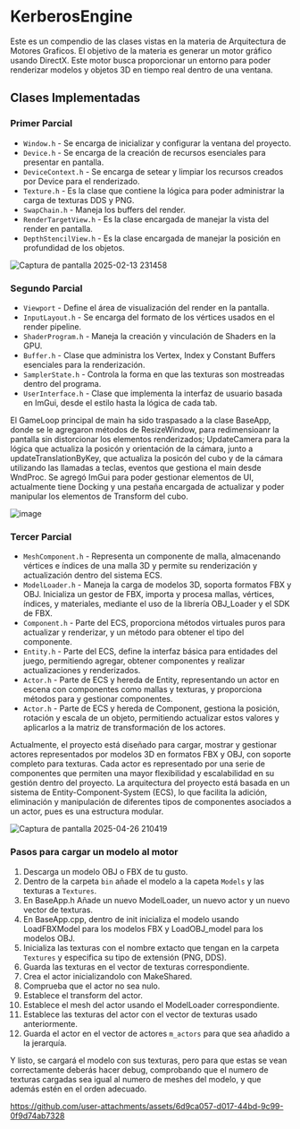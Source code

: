 # KerberosEngine
Este es un compendio de las clases vistas en la materia de Arquitectura de Motores Graficos. El objetivo de la materia es generar un motor gráfico usando DirectX. Este motor busca proporcionar un entorno para poder renderizar modelos y objetos 3D en tiempo real dentro de una ventana.

## Clases Implementadas
### Primer Parcial
- `Window.h` - Se encarga de inicializar y configurar la ventana del proyecto.
- `Device.h` - Se encarga de la creación de recursos esenciales para presentar en pantalla.
- `DeviceContext.h` - Se encarga de setear y limpiar los recursos creados por Device para el renderizado.
- `Texture.h` - Es la clase que contiene la lógica para poder administrar la carga de texturas DDS y PNG.
- `SwapChain.h` - Maneja los buffers del render.
- `RenderTargetView.h` - Es la clase encargada de manejar la vista del render en pantalla.
- `DepthStencilView.h` - Es la clase encargada de manejar la posición en profundidad de los objetos.

![Captura de pantalla 2025-02-13 231458](https://github.com/user-attachments/assets/555abefd-5378-41b3-855a-ffd32413d1a6)

### Segundo Parcial
- `Viewport` - Define el área de visualización del render en la pantalla.
- `InputLayout.h` - Se encarga del formato de los vértices usados en el render pipeline.
- `ShaderProgram.h` -  Maneja la creación y vinculación de Shaders en la GPU.
- `Buffer.h` - Clase que administra los Vertex, Index y Constant Buffers esenciales para la renderización.
- `SamplerState.h` - Controla la forma en que las texturas son mostreadas dentro del programa.
- `UserInterface.h` - Clase que implementa la interfaz de usuario basada en ImGui, desde el estilo hasta la lógica de cada tab.

El GameLoop principal de main ha sido traspasado a la clase BaseApp, donde se le agregaron métodos de ResizeWindow, para redimensioanr la pantalla sin distorcionar los elementos renderizados; UpdateCamera para la lógica que actualiza la posicón y orientación de la cámara, junto a updateTranslationByKey, que actualiza la posicón del cubo y de la cámara utilizando las llamadas a teclas, eventos que gestiona el main desde WndProc.
Se agregó ImGui para poder gestionar elementos de UI, actualmente tiene Docking y una pestaña encargada de actualizar y poder manipular los elementos de Transform del cubo.

![image](https://github.com/user-attachments/assets/607946d7-4b01-424b-b05d-fc7ca7f8ae33)

### Tercer Parcial
- `MeshComponent.h` - Representa un componente de malla, almacenando vértices e índices de una malla 3D y permite su renderización y actualización dentro del sistema ECS.
- `ModelLoader.h` - Maneja la carga de modelos 3D, soporta formatos FBX y OBJ. Inicializa un gestor de FBX, importa y procesa mallas, vértices, índices, y materiales, mediante el uso de la librería OBJ_Loader y el SDK de FBX.
-  `Component.h` - Parte del ECS, proporciona métodos virtuales puros para actualizar y renderizar, y un método para obtener el tipo del componente.
-  `Entity.h` - Parte del ECS, define la interfaz básica para entidades del juego, permitiendo agregar, obtener componentes y realizar actualizaciones y renderizados.
-  `Actor.h` - Parte de ECS y hereda de Entity, representando un actor en escena con componentes como mallas y texturas, y proporciona métodos para y gestionar componentes.
-  `Actor.h` - Parte de ECS y hereda de Component, gestiona la posición, rotación y escala de un objeto, permitiendo actualizar estos valores y aplicarlos a la matriz de transformación de los actores.

Actualmente, el proyecto está diseñado para cargar, mostrar y gestionar actores representados por modelos 3D en formatos FBX y OBJ, con soporte completo para texturas. Cada actor es representado por una serie de componentes que permiten una mayor flexibilidad y escalabilidad en su gestión dentro del proyecto. La arquitectura del proyecto está basada en un sistema de Entity-Component-System (ECS), lo que facilita la adición, eliminación y manipulación de diferentes tipos de componentes asociados a un actor, pues es una estructura modular.

![Captura de pantalla 2025-04-26 210419](https://github.com/user-attachments/assets/809ad806-5a6c-46f2-bd57-660be5ca0bf9)

### Pasos para cargar un modelo al motor
1. Descarga un modelo OBJ o FBX de tu gusto.
2. Dentro de la carpeta `bin` añade el modelo a la capeta `Models` y las texturas a `Textures`.
3. En BaseApp.h Añade un nuevo ModelLoader, un nuevo actor y un nuevo vector de texturas.
4. En BaseApp.cpp, dentro de init inicializa el modelo usando LoadFBXModel para los modelos FBX y LoadOBJ_model para los modelos OBJ.
5. Inicializa las texturas con el nombre extacto que tengan en la carpeta `Textures` y especifica su tipo de extensión (PNG, DDS).
6. Guarda las texturas en el vector de texturas correspondiente.
7. Crea el actor inicializandolo con MakeShared.
8. Comprueba que el actor no sea nulo.
9. Establece el transform del actor.
10. Establece el mesh del actor usando el ModelLoader correspondiente.
11. Establece las texturas del actor con el vector de texturas usado anteriormente.
12. Guarda el actor en el vector de actores `m_actors` para que sea añadido a la jerarquía.

Y listo, se cargará el modelo con sus texturas, pero para que estas se vean correctamente deberás hacer debug, comprobando que el numero de texturas cargadas sea igual al numero de meshes del modelo, y que además estén en el orden adecuado.

https://github.com/user-attachments/assets/6d9ca057-d017-44bd-9c99-0f9d74ab7328



